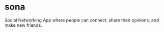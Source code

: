 # sona
Social Networking App where people can connect, share their opinions, and make new friends. 
